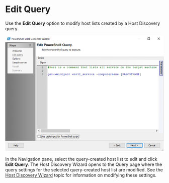 # Edit Query

Use the __Edit Query__ option to modify host lists created by a Host Discovery query.

![Edit Query option on Activities pane](/static/img/product_docs/accessanalyzer/accessanalyzer/enterpriseauditor/admin/datacollector/powershell/editquery.png)

In the Navigation pane, select the query-created host list to edit and click __Edit Query__. The Host Discovery Wizard opens to the Query page where the query settings for the selected query-created host list are modified. See the [Host Discovery Wizard](/docs/product_docs/accessanalyzer/accessanalyzer/enterpriseauditor/admin/hostdiscovery/wizard/overview.md) topic for information on modifying these settings.

